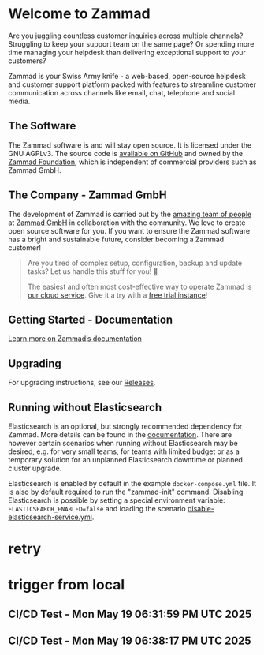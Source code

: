# Welcome to Zammad

Are you juggling countless customer inquiries across multiple channels?
Struggling to keep your support team on the same page?
Or spending more time managing your helpdesk than delivering exceptional support to your customers?

Zammad is your Swiss Army knife - a web-based, open-source helpdesk and customer support platform
packed with features to streamline customer communication across channels like email, chat, telephone and social media.

## The Software

The Zammad software is and will stay open source. It is licensed under the GNU AGPLv3.
The source code is [available on GitHub](https://github.com/zammad/zammad) and owned by
the [Zammad Foundation](https://zammad-foundation.org/), which is independent of commercial
providers such as Zammad GmbH.

## The Company - Zammad GmbH

The development of Zammad is carried out by the [amazing team of people](https://zammad.com/en/company)
at [Zammad GmbH](https://zammad.com/) in collaboration with the community.
We love to create open source software for you. If you want to ensure the Zammad software
has a bright and sustainable future, consider becoming a Zammad customer!

> Are you tired of complex setup, configuration, backup and update tasks? Let us handle this stuff for you! 🚀
>
> The easiest and often most cost-effective way to operate Zammad is [our cloud service](https://zammad.com/en/pricing).
> Give it a try with a [free trial instance](https://zammad.com/en/getting-started)!

## Getting Started - Documentation

[Learn more on Zammad’s documentation](https://docs.zammad.org/en/latest/install/docker-compose.html)

## Upgrading

For upgrading instructions, see our [Releases](https://github.com/zammad/zammad-docker-compose/releases).

## Running without Elasticsearch

Elasticsearch is an optional, but strongly recommended dependency for Zammad. More details can be found in the [documentation](https://docs.zammad.org/en/latest/prerequisites/software.html#elasticsearch-optional). There are however certain scenarios when running without Elasticsearch may be desired, e.g. for very small teams, for teams with limited budget or as a temporary solution for an unplanned Elasticsearch downtime or planned cluster upgrade.

Elasticsearch is enabled by default in the example `docker-compose.yml` file. It is also by default required to run the "zammad-init" command. Disabling Elasticsearch is possible by setting a special environment variable: `ELASTICSEARCH_ENABLED=false` and loading
the scenario [disable-elasticsearch-service.yml](scenarios/disable-elasticsearch-service.yml).
# retry
# trigger from local
## CI/CD Test - Mon May 19 06:31:59 PM UTC 2025
## CI/CD Test - Mon May 19 06:38:17 PM UTC 2025
